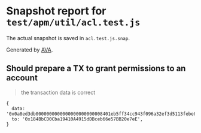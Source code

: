 # Snapshot report for `test/apm/util/acl.test.js`

The actual snapshot is saved in `acl.test.js.snap`.

Generated by [AVA](https://ava.li).

## Should prepare a TX to grant permissions to an account

> the transaction data is correct

    {
      data: '0x0a8ed3db0000000000000000000000008401eb5ff34cc943f096a32ef3d5113febe8d4eb0000000000000000000000000b8083bb3ade58f6c520fb2135cf8cd2064b68621f56cfecd3595a2e6cc1a7e6cb0b20df84cdbd92eff2fee554e70e4e45a9a7d8',
      to: '0x184BbCD0Cba19410A4915dDBceb66e57BB20e7eE',
    }
